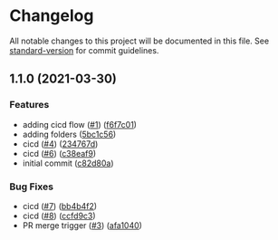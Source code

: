 # Changelog

All notable changes to this project will be documented in this file. See [standard-version](https://github.com/conventional-changelog/standard-version) for commit guidelines.

## 1.1.0 (2021-03-30)


### Features

* adding cicd flow ([#1](https://github.com/yvanfreitas/sfdx-template/issues/1)) ([f6f7c01](https://github.com/yvanfreitas/sfdx-template/commit/f6f7c011f2782e4683750bc54ef9f2a0bfe20810))
* adding folders ([5bc1c56](https://github.com/yvanfreitas/sfdx-template/commit/5bc1c566699af64040348e78133a7385cb268c38))
* cicd ([#4](https://github.com/yvanfreitas/sfdx-template/issues/4)) ([234767d](https://github.com/yvanfreitas/sfdx-template/commit/234767d0a929f896144092bea8ca71f345aa6fa2))
* cicd ([#6](https://github.com/yvanfreitas/sfdx-template/issues/6)) ([c38eaf9](https://github.com/yvanfreitas/sfdx-template/commit/c38eaf9ef88b67dae33d6755b80e93b3eb0fca0f))
* initial commit ([c82d80a](https://github.com/yvanfreitas/sfdx-template/commit/c82d80a85c832d45048481eb93bebbc41e29053e))


### Bug Fixes

* cicd ([#7](https://github.com/yvanfreitas/sfdx-template/issues/7)) ([bb4b4f2](https://github.com/yvanfreitas/sfdx-template/commit/bb4b4f27c82f97f79f30146f5e15adda3641b5b9))
* cicd ([#8](https://github.com/yvanfreitas/sfdx-template/issues/8)) ([ccfd9c3](https://github.com/yvanfreitas/sfdx-template/commit/ccfd9c3293f5299fc4b7b75c3852f9d340339020))
* PR merge trigger ([#3](https://github.com/yvanfreitas/sfdx-template/issues/3)) ([afa1040](https://github.com/yvanfreitas/sfdx-template/commit/afa104096bdd8c5cc6220a0aa2a408d9dea451af))
